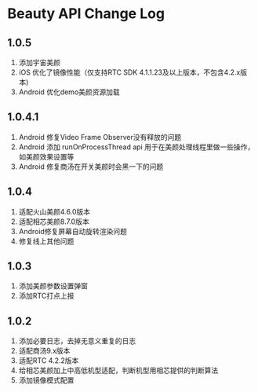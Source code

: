 # Beauty API Change Log

## 1.0.5
1. 添加宇宙美颜
2. iOS 优化了镜像性能（仅支持RTC SDK 4.1.1.23及以上版本，不包含4.2.x版本)
3. Android 优化demo美颜资源加载

## 1.0.4.1
1. Android 修复Video Frame Observer没有释放的问题
2. Android 添加 runOnProcessThread api 用于在美颜处理线程里做一些操作，如美颜效果设置等
3. Android 修复商汤在开关美颜时会黑一下的问题

## 1.0.4
1. 适配火山美颜4.6.0版本
2. 适配相芯美颜8.7.0版本
3. Android修复屏幕自动旋转渲染问题
4. 修复线上其他问题

## 1.0.3
1. 添加美颜参数设置弹窗
2. 添加RTC打点上报

## 1.0.2
1. 添加必要日志，去掉无意义重复的日志
2. 适配商汤9.x版本
3. 适配RTC 4.2.2版本
4. 给相芯美颜加上中高低机型适配，判断机型用相芯提供的判断算法
5. 添加镜像模式配置
